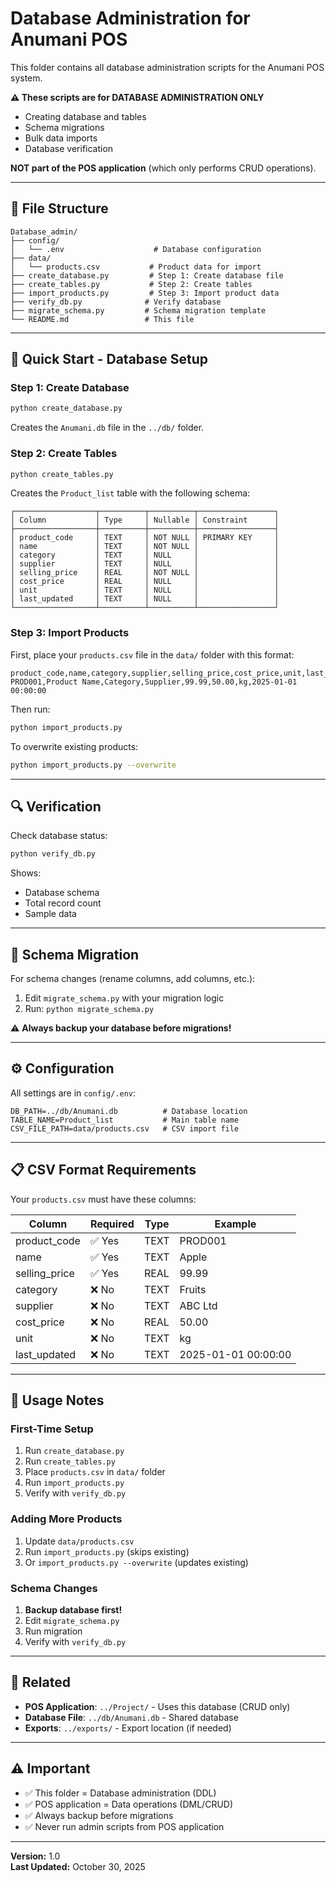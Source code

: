 # Database Administration for Anumani POS

This folder contains all database administration scripts for the Anumani POS system.

**⚠️ These scripts are for DATABASE ADMINISTRATION ONLY**
- Creating database and tables
- Schema migrations
- Bulk data imports
- Database verification

**NOT part of the POS application** (which only performs CRUD operations).

---

## 📁 File Structure

```
Database_admin/
├── config/
│   └── .env                    # Database configuration
├── data/
│   └── products.csv           # Product data for import
├── create_database.py         # Step 1: Create database file
├── create_tables.py           # Step 2: Create tables
├── import_products.py         # Step 3: Import product data
├── verify_db.py              # Verify database
├── migrate_schema.py         # Schema migration template
└── README.md                 # This file
```

---

## 🚀 Quick Start - Database Setup

### **Step 1: Create Database**
```bash
python create_database.py
```
Creates the `Anumani.db` file in the `../db/` folder.

### **Step 2: Create Tables**
```bash
python create_tables.py
```
Creates the `Product_list` table with the following schema:

```
┌──────────────────┬──────────┬──────────┬─────────────────┐
│ Column           │ Type     │ Nullable │ Constraint      │
├──────────────────┼──────────┼──────────┼─────────────────┤
│ product_code     │ TEXT     │ NOT NULL │ PRIMARY KEY     │
│ name             │ TEXT     │ NOT NULL │                 │
│ category         │ TEXT     │ NULL     │                 │
│ supplier         │ TEXT     │ NULL     │                 │
│ selling_price    │ REAL     │ NOT NULL │                 │
│ cost_price       │ REAL     │ NULL     │                 │
│ unit             │ TEXT     │ NULL     │                 │
│ last_updated     │ TEXT     │ NULL     │                 │
└──────────────────┴──────────┴──────────┴─────────────────┘
```

### **Step 3: Import Products**

First, place your `products.csv` file in the `data/` folder with this format:
```csv
product_code,name,category,supplier,selling_price,cost_price,unit,last_updated
PROD001,Product Name,Category,Supplier,99.99,50.00,kg,2025-01-01 00:00:00
```

Then run:
```bash
python import_products.py
```

To overwrite existing products:
```bash
python import_products.py --overwrite
```

---

## 🔍 Verification

Check database status:
```bash
python verify_db.py
```

Shows:
- Database schema
- Total record count
- Sample data

---

## 🔄 Schema Migration

For schema changes (rename columns, add columns, etc.):

1. Edit `migrate_schema.py` with your migration logic
2. Run: `python migrate_schema.py`

⚠️ **Always backup your database before migrations!**

---

## ⚙️ Configuration

All settings are in `config/.env`:

```properties
DB_PATH=../db/Anumani.db          # Database location
TABLE_NAME=Product_list           # Main table name
CSV_FILE_PATH=data/products.csv   # CSV import file
```

---

## 📋 CSV Format Requirements

Your `products.csv` must have these columns:

| Column | Required | Type | Example |
|--------|----------|------|---------|
| product_code | ✅ Yes | TEXT | PROD001 |
| name | ✅ Yes | TEXT | Apple |
| selling_price | ✅ Yes | REAL | 99.99 |
| category | ❌ No | TEXT | Fruits |
| supplier | ❌ No | TEXT | ABC Ltd |
| cost_price | ❌ No | REAL | 50.00 |
| unit | ❌ No | TEXT | kg |
| last_updated | ❌ No | TEXT | 2025-01-01 00:00:00 |

---

## 🎯 Usage Notes

### **First-Time Setup**
1. Run `create_database.py`
2. Run `create_tables.py`
3. Place `products.csv` in `data/` folder
4. Run `import_products.py`
5. Verify with `verify_db.py`

### **Adding More Products**
1. Update `data/products.csv`
2. Run `import_products.py` (skips existing)
3. Or `import_products.py --overwrite` (updates existing)

### **Schema Changes**
1. **Backup database first!**
2. Edit `migrate_schema.py`
3. Run migration
4. Verify with `verify_db.py`

---

## 🔗 Related

- **POS Application**: `../Project/` - Uses this database (CRUD only)
- **Database File**: `../db/Anumani.db` - Shared database
- **Exports**: `../exports/` - Export location (if needed)

---

## ⚠️ Important

- ✅ This folder = Database administration (DDL)
- ✅ POS application = Data operations (DML/CRUD)
- ✅ Always backup before migrations
- ✅ Never run admin scripts from POS application

---

**Version:** 1.0  
**Last Updated:** October 30, 2025

